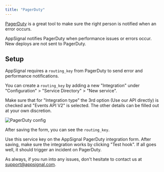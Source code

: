 ```yaml
---
title: "PagerDuty"
---
```


[PagerDuty](https://www.pagerduty.com) is a great tool to make sure the right person is notified when an error occurs.

AppSignal notifies PagerDuty when performance issues or errors occur. New deploys are not sent to PagerDuty.

## Setup

AppSignal requires a `routing_key` from PagerDuty to send error and performance notifications.

You can create a `routing_key` by adding a new "Integration" under "Configuration" > "Service Directory" > "New service".

Make sure that for "Integration type" the 3rd option (Use our API directly) is checked and "Events API V2" is selected.
The other details can be filled out at your own discretion.

![PagerDuty config](/assets/images/screenshots/pagerduty/service.png)

After saving the form, you can see the `routing_key`.

Use this service key on the AppSignal PagerDuty integration form. After saving, make sure the integration works by clicking "Test hook". If all goes well, it should trigger an incident on PagerDuty.

As always, if you run into any issues, don't hesitate to contact us at [support@appsignal.com](mailto:support@appsignal.com).
